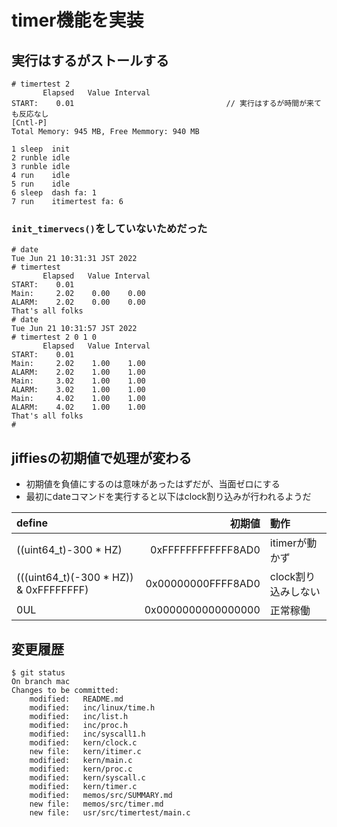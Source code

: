 # timer機能を実装

## 実行はするがストールする

```
# timertest 2
       Elapsed   Value Interval
START:    0.01                                  // 実行はするが時間が来ても反応なし
[Cntl-P]
Total Memory: 945 MB, Free Memmory: 940 MB

1 sleep  init
2 runble idle
3 runble idle
4 run    idle
5 run    idle
6 sleep  dash fa: 1
7 run    itimertest fa: 6
```

### `init_timervecs()`をしていないためだった


```
# date
Tue Jun 21 10:31:31 JST 2022
# timertest
       Elapsed   Value Interval
START:    0.01
Main:     2.02    0.00    0.00
ALARM:    2.02    0.00    0.00
That's all folks
# date
Tue Jun 21 10:31:57 JST 2022
# timertest 2 0 1 0
       Elapsed   Value Interval
START:    0.01
Main:     2.02    1.00    1.00
ALARM:    2.02    1.00    1.00
Main:     3.02    1.00    1.00
ALARM:    3.02    1.00    1.00
Main:     4.02    1.00    1.00
ALARM:    4.02    1.00    1.00
That's all folks
#
```

## jiffiesの初期値で処理が変わる

- 初期値を負値にするのは意味があったはずだが、当面ゼロにする
- 最初にdateコマンドを実行すると以下はclock割り込みが行われるようだ

| define                                 |             初期値 | 動作                |
| :------------------------------------- | -----------------: | :------------------ |
| ((uint64_t)-300 * HZ)                  | 0xFFFFFFFFFFFF8AD0 | itimerが動かず      |
| (((uint64_t)(-300 * HZ)) & 0xFFFFFFFF) | 0x00000000FFFF8AD0 | clock割り込みしない |
| 0UL                                    | 0x0000000000000000 | 正常稼働            |


## 変更履歴

```
$ git status
On branch mac
Changes to be committed:
	modified:   README.md
	modified:   inc/linux/time.h
	modified:   inc/list.h
	modified:   inc/proc.h
	modified:   inc/syscall1.h
	modified:   kern/clock.c
	new file:   kern/itimer.c
	modified:   kern/main.c
	modified:   kern/proc.c
	modified:   kern/syscall.c
	modified:   kern/timer.c
	modified:   memos/src/SUMMARY.md
	new file:   memos/src/timer.md
	new file:   usr/src/timertest/main.c
```
